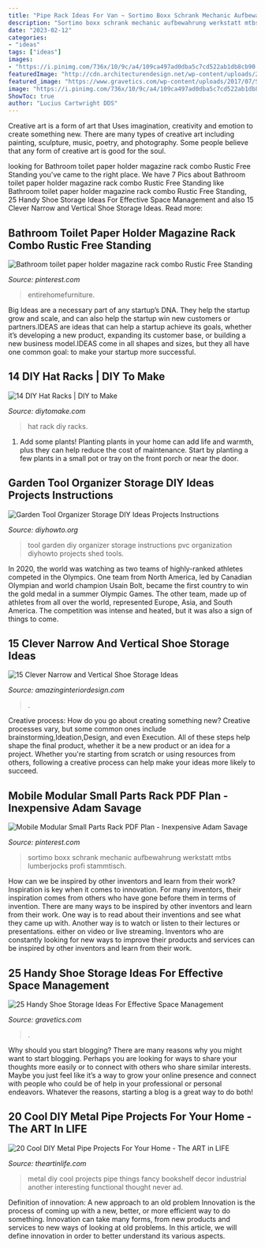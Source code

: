 ```yaml
---
title: "Pipe Rack Ideas For Van ~ Sortimo Boxx Schrank Mechanic Aufbewahrung Werkstatt Mtbs Lumberjocks Profi Stammtisch"
description: "Sortimo boxx schrank mechanic aufbewahrung werkstatt mtbs lumberjocks profi stammtisch"
date: "2023-02-12"
categories:
- "ideas"
tags: ["ideas"]
images:
- "https://i.pinimg.com/736x/10/9c/a4/109ca497ad0dba5c7cd522ab1db8cb90.jpg"
featuredImage: "http://cdn.architecturendesign.net/wp-content/uploads/2016/01/AD-Cool-DIY-Metal-Projects-For-Your-Home-19.jpg"
featured_image: "https://www.gravetics.com/wp-content/uploads/2017/07/Shoe-Cabinet-Folio.jpg"
image: "https://i.pinimg.com/736x/10/9c/a4/109ca497ad0dba5c7cd522ab1db8cb90.jpg"
ShowToc: true
author: "Lucius Cartwright DDS"
---
```



Creative art is a form of art that Uses imagination, creativity and emotion to create something new. There are many types of creative art including painting, sculpture, music, poetry, and photography. Some people believe that any form of creative art is good for the soul.

	

		
looking for Bathroom toilet paper holder magazine rack combo Rustic Free Standing you've came to the right place. We have 7 Pics about Bathroom toilet paper holder magazine rack combo Rustic Free Standing like Bathroom toilet paper holder magazine rack combo Rustic Free Standing, 25 Handy Shoe Storage Ideas For Effective Space Management and also 15 Clever Narrow and Vertical Shoe Storage Ideas. Read more:
		
    
## Bathroom Toilet Paper Holder Magazine Rack Combo Rustic Free Standing

<img loading=lazy src="https://i.pinimg.com/736x/10/9c/a4/109ca497ad0dba5c7cd522ab1db8cb90.jpg" onerror="this.onerror=null;this.src='https://tse2.mm.bing.net/th?id=OIP.VlGlQJesr1bqnqWANdT64AHaJ3&amp;pid=15.1';" alt="Bathroom toilet paper holder magazine rack combo Rustic Free Standing">

_Source: pinterest.com_

>entirehomefurniture. 

	

Big Ideas are a necessary part of any startup’s DNA. They help the startup grow and scale, and can also help the startup win new customers or partners.IDEAS are ideas that can help a startup achieve its goals, whether it’s developing a new product, expanding its customer base, or building a new business model.IDEAS come in all shapes and sizes, but they all have one common goal: to make your startup more successful.

    
## 14 DIY Hat Racks | DIY To Make

<img loading=lazy src="http://www.diytomake.com/wp-content/uploads/2016/03/pipe-hat-rack.jpg" onerror="this.onerror=null;this.src='https://tse3.mm.bing.net/th?id=OIP.AHE4T_bf7WU8OfsVSINaggHaJ3&amp;pid=15.1';" alt="14 DIY Hat Racks | DIY to Make">

_Source: diytomake.com_

>hat rack diy racks. 

	

1. Add some plants! Planting plants in your home can add life and warmth, plus they can help reduce the cost of maintenance. Start by planting a few plants in a small pot or tray on the front porch or near the door.

    
## Garden Tool Organizer Storage DIY Ideas Projects Instructions

<img loading=lazy src="http://www.diyhowto.org/wp-content/uploads/DIYHowto-DIY-Garden-Tool-Organizer-Ideas-01-1.jpg" onerror="this.onerror=null;this.src='https://tse4.mm.bing.net/th?id=OIP.C6XfqtdVagRuJOiNkYOX_gHaHv&amp;pid=15.1';" alt="Garden Tool Organizer Storage DIY Ideas Projects Instructions">

_Source: diyhowto.org_

>tool garden diy organizer storage instructions pvc organization diyhowto projects shed tools. 

	

In 2020, the world was watching as two teams of highly-ranked athletes competed in the Olympics. One team from North America, led by Canadian Olympian and world champion Usain Bolt, became the first country to win the gold medal in a summer Olympic Games. The other team, made up of athletes from all over the world, represented Europe, Asia, and South America. The competition was intense and heated, but it was also a sign of things to come.

    
## 15 Clever Narrow And Vertical Shoe Storage Ideas

<img loading=lazy src="https://www.amazinginteriordesign.com/wp-content/uploads/2017/06/15-Clever-Narrow-and-Vertical-Shoe-Storage-Ideas-fi-1.jpg" onerror="this.onerror=null;this.src='https://tse4.mm.bing.net/th?id=OIP.TaXfbCYok19MBavtERZWjwHaJ4&amp;pid=15.1';" alt="15 Clever Narrow and Vertical Shoe Storage Ideas">

_Source: amazinginteriordesign.com_

>. 

	

Creative process: How do you go about creating something new?
Creative processes vary, but some common ones include brainstorming,Ideation,Design, and even Execution. All of these steps help shape the final product, whether it be a new product or an idea for a project. Whether you're starting from scratch or using resources from others, following a creative process can help make your ideas more likely to succeed.

    
## Mobile Modular Small Parts Rack PDF Plan - Inexpensive Adam Savage

<img loading=lazy src="https://i.pinimg.com/736x/de/f6/ba/def6ba05b2b2b929f2709e77fb7f5a2e.jpg" onerror="this.onerror=null;this.src='https://tse1.mm.bing.net/th?id=OIP.4bqREq6AYptwyQGYNDbyyAHaLI&amp;pid=15.1';" alt="Mobile Modular Small Parts Rack PDF Plan - Inexpensive Adam Savage">

_Source: pinterest.com_

>sortimo boxx schrank mechanic aufbewahrung werkstatt mtbs lumberjocks profi stammtisch. 

	

How can we be inspired by other inventors and learn from their work?
Inspiration is key when it comes to innovation. For many inventors, their inspiration comes from others who have gone before them in terms of invention. There are many ways to be inspired by other inventors and learn from their work. One way is to read about their inventions and see what they came up with. Another way is to watch or listen to their lectures or presentations. either on video or live streaming. Inventors who are constantly looking for new ways to improve their products and services can be inspired by other inventors and learn from their work.

    
## 25 Handy Shoe Storage Ideas For Effective Space Management

<img loading=lazy src="https://www.gravetics.com/wp-content/uploads/2017/07/Shoe-Cabinet-Folio.jpg" onerror="this.onerror=null;this.src='https://tse3.mm.bing.net/th?id=OIP.x3v7lkgTfNPZwdk1y8rwNgHaJ7&amp;pid=15.1';" alt="25 Handy Shoe Storage Ideas For Effective Space Management">

_Source: gravetics.com_

>. 

	

Why should you start blogging?
There are many reasons why you might want to start blogging. Perhaps you are looking for ways to share your thoughts more easily or to connect with others who share similar interests. Maybe you just feel like it’s a way to grow your online presence and connect with people who could be of help in your professional or personal endeavors. Whatever the reasons, starting a blog is a great way to do both!

    
## 20 Cool DIY Metal Pipe Projects For Your Home - The ART In LIFE

<img loading=lazy src="http://cdn.architecturendesign.net/wp-content/uploads/2016/01/AD-Cool-DIY-Metal-Projects-For-Your-Home-19.jpg" onerror="this.onerror=null;this.src='https://tse4.mm.bing.net/th?id=OIP.OKCSuPEjFUbTMFdQxIgBHAHaOM&amp;pid=15.1';" alt="20 Cool DIY Metal Pipe Projects For Your Home - The ART in LIFE">

_Source: theartinlife.com_

>metal diy cool projects pipe things fancy bookshelf decor industrial another interesting functional thought never ad. 

	

Definition of innovation: A new approach to an old problem
Innovation is the process of coming up with a new, better, or more efficient way to do something. Innovation can take many forms, from new products and services to new ways of looking at old problems. In this article, we will define innovation in order to better understand its various aspects.

